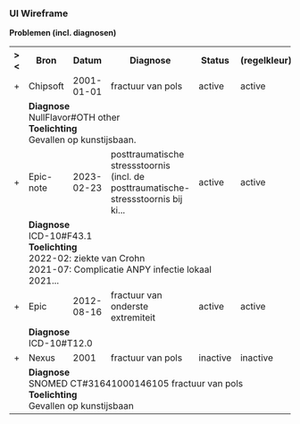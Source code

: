### UI Wireframe
<b>Problemen (incl. diagnosen)</b>
<table class="grid">
<tbody>
<tr><th>&gt;&lt;</th>
<th>Bron</th>
<th>Datum</th>
<th>Diagnose</th>
<th>Status</th>
<th>(regelkleur)</th>
</tr>
<tr><td>+</td>
<td>Chipsoft</td>
<td>2001-01-01</td>
<td>fractuur van pols</td>
<td>active</td>
<td>active</td>
</tr><tr><td></td><td colspan=5>
<b>Diagnose</b><br/>NullFlavor#OTH other<br/>
<b>Toelichting</b><br/>Gevallen op kunstijsbaan.<br/>
</td></tr>
<tr><td>+</td>
<td>Epic-note</td>
<td>2023-02-23</td>
<td>posttraumatische stressstoornis (incl. de posttraumatische-stressstoornis bij ki...</td>
<td>active</td>
<td>active</td>
</tr><tr><td></td><td colspan=5>
<b>Diagnose</b><br/>ICD-10#F43.1 <br/>
<b>Toelichting</b><br/>2022-02: ziekte van Crohn<br/>2021-07: Complicatie ANPY infectie lokaal<br/>2021...<br/>
</td></tr>
<tr><td>+</td>
<td>Epic</td>
<td>2012-08-16</td>
<td>fractuur van onderste extremiteit</td>
<td>active</td>
<td>active</td>
</tr><tr><td></td><td colspan=5>
<b>Diagnose</b><br/>ICD-10#T12.0 <br/>
</td></tr>
<tr><td>+</td>
<td>Nexus</td>
<td>2001</td>
<td>fractuur van pols</td>
<td>inactive</td>
<td>inactive</td>
</tr><tr><td></td><td colspan=5>
<b>Diagnose</b><br/>SNOMED CT#31641000146105 fractuur van pols<br/>
<b>Toelichting</b><br/>Gevallen op kunstijsbaan<br/>
</td></tr>
</tbody>
</table>